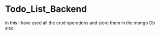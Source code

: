 # Todo_List_Backend
in this i have used all the crud operations and store them in the mongo Db also
